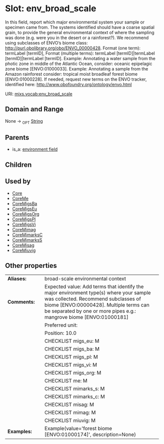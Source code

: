 
# Slot: env_broad_scale


In this field, report which major environmental system your sample or specimen came from. The systems identified should have a coarse spatial grain, to provide the general environmental context of where the sampling was done (e.g. were you in the desert or a rainforest?). We recommend using subclasses of ENVO’s biome class: http://purl.obolibrary.org/obo/ENVO_00000428. Format (one term): termLabel [termID], Format (multiple terms): termLabel [termID]|termLabel [termID]|termLabel [termID]. Example: Annotating a water sample from the photic zone in middle of the Atlantic Ocean, consider: oceanic epipelagic zone biome [ENVO:01000033]. Example: Annotating a sample from the Amazon rainforest consider: tropical moist broadleaf forest biome [ENVO:01000228]. If needed, request new terms on the ENVO tracker, identified here: http://www.obofoundry.org/ontology/envo.html

URI: [mixs.vocab:env_broad_scale](https://w3id.org/mixs/vocab/env_broad_scale)


## Domain and Range

None ->  <sub>OPT</sub> [String](types/String.md)

## Parents

 *  is_a: [environment field](environment_field.md)

## Children


## Used by

 * [Core](Core.md)
 * [CoreMe](CoreMe.md)
 * [CoreMigsBa](CoreMigsBa.md)
 * [CoreMigsEu](CoreMigsEu.md)
 * [CoreMigsOrg](CoreMigsOrg.md)
 * [CoreMigsPl](CoreMigsPl.md)
 * [CoreMigsVi](CoreMigsVi.md)
 * [CoreMimag](CoreMimag.md)
 * [CoreMimarksC](CoreMimarksC.md)
 * [CoreMimarksS](CoreMimarksS.md)
 * [CoreMisag](CoreMisag.md)
 * [CoreMiuvig](CoreMiuvig.md)

## Other properties

|  |  |  |
| --- | --- | --- |
| **Aliases:** | | broad-scale environmental context |
| **Comments:** | | Expected value: Add terms that identify the major environment type(s) where your sample was collected. Recommend subclasses of biome [ENVO:00000428]. Multiple terms can be separated by one or more pipes e.g.: mangrove biome [ENVO:01000181]|estuarine biome [ENVO:01000020] |
|  | | Preferred unit:  |
|  | | Position: 10.0 |
|  | | CHECKLIST migs_eu: M |
|  | | CHECKLIST migs_ba: M |
|  | | CHECKLIST migs_pl: M |
|  | | CHECKLIST migs_vi: M |
|  | | CHECKLIST migs_org: M |
|  | | CHECKLIST me: M |
|  | | CHECKLIST mimarks_s: M |
|  | | CHECKLIST mimarks_c: M |
|  | | CHECKLIST misag: M |
|  | | CHECKLIST mimag: M |
|  | | CHECKLIST miuvig: M |
| **Examples:** | | Example(value='forest biome [ENVO:01000174]', description=None) |

